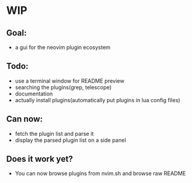 # WIP
## Goal:
- a gui for the neovim plugin ecosystem

## Todo:
- use a terminal window for README preview
- searching the plugins(grep, telescope)
- documentation
- actually install plugins(automatically put plugins in lua config files)

## Can now:
- fetch the plugin list and parse it
- display the parsed plugin list on a side panel

## Does it work yet?
- You can now browse plugins from nvim.sh and browse raw README
